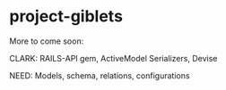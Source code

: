 project-giblets
===============

More to come soon:

CLARK: RAILS-API gem, ActiveModel Serializers, Devise

NEED: Models, schema, relations, configurations
